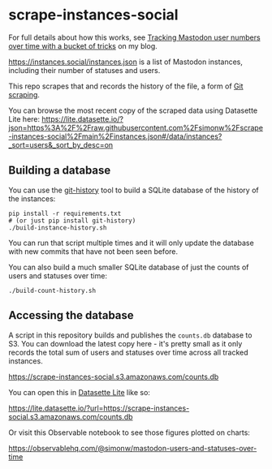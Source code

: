 # scrape-instances-social

For full details about how this works, see [Tracking Mastodon user numbers over time with a bucket of tricks](https://simonwillison.net/2022/Nov/20/tracking-mastodon/) on my blog.

https://instances.social/instances.json is a list of Mastodon instances, including their number of statuses and users.

This repo scrapes that and records the history of the file, a form of [Git scraping](https://simonwillison.net/2020/Oct/9/git-scraping/).

You can browse the most recent copy of the scraped data using Datasette Lite here: https://lite.datasette.io/?json=https%3A%2F%2Fraw.githubusercontent.com%2Fsimonw%2Fscrape-instances-social%2Fmain%2Finstances.json#/data/instances?_sort=users&_sort_by_desc=on

## Building a database

You can use the [git-history](https://datasette.io/tools/git-history) tool to build a SQLite database of the history of the instances:

    pip install -r requirements.txt
    # (or just pip install git-history)
    ./build-instance-history.sh

You can run that script multiple times and it will only update the database with new commits that have not been seen before.

You can also build a much smaller SQLite database of just the counts of users and statuses over time:

    ./build-count-history.sh

## Accessing the database

A script in this repository builds and publishes the `counts.db` database to S3. You can download the latest copy here - it's pretty small as it only records the total sum of users and statuses over time across all tracked instances.

https://scrape-instances-social.s3.amazonaws.com/counts.db

You can open this in [Datasette Lite](https://lite.datasette.io/) like so:

https://lite.datasette.io/?url=https://scrape-instances-social.s3.amazonaws.com/counts.db

Or visit this Observable notebook to see those figures plotted on charts:

https://observablehq.com/@simonw/mastodon-users-and-statuses-over-time

